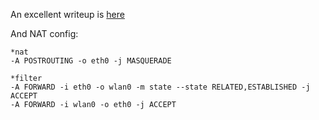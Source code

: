 An excellent writeup is [here](http://hawksites.newpaltz.edu/myerse/2018/06/08/hostapd-on-raspberry-pi/)

And NAT config:

    *nat
    -A POSTROUTING -o eth0 -j MASQUERADE

    *filter
    -A FORWARD -i eth0 -o wlan0 -m state --state RELATED,ESTABLISHED -j ACCEPT
    -A FORWARD -i wlan0 -o eth0 -j ACCEPT


